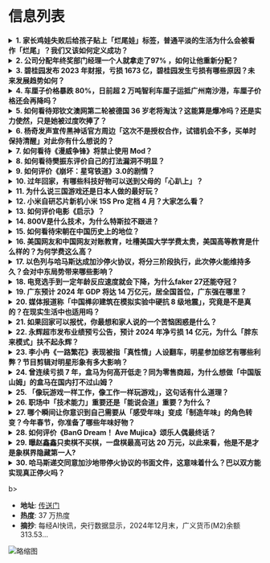 # 信息列表

<details>
<summary><b>1. 家长鸡娃失败后给孩子贴上「烂尾娃」标签，普通平淡的生活为什么会被看作「烂尾」？我们又该如何定义成功？</b></summary>

- **地址**: [传送门](https://www.zhihu.com/question/9672223576)
- **热度**: 409 万热度
- **摘抄**: 教育行业的焦虑永无止境：曾经“原版娃”“牛娃”“竞赛娃”等标签为中产家长营造了欣...

<img src="https://picx.zhimg.com/80/v2-d794aa786b20ffaf2ce7923eaff3a3ca_1440w.png" alt="略缩图" width="200" />
</details>

<details>
<summary><b>2. 公司分配年终奖部门经理一个人就拿走了97% ，如何让他重新分配？</b></summary>

- **地址**: [传送门](https://www.zhihu.com/question/9605495025)
- **热度**: 273 万热度
- **摘抄**: 公司今天发年终奖 根据分配方案，公司将奖金发到部门，由部门经理负责具体的分配方式...

<img src="https://picx.zhimg.com/80/v2-73b02c47b934c9491b399b2cff31de25_1440w.png" alt="略缩图" width="200" />
</details>

<details>
<summary><b>3. 碧桂园发布 2023 年财报，亏损 1673 亿，碧桂园发生亏损有哪些原因？未来发展趋势如何？</b></summary>

- **地址**: [传送门](https://www.zhihu.com/question/9641393598)
- **热度**: 219 万热度
- **摘抄**: 1月14日，碧桂园发布2023年度财报。财报显示，2023年，碧桂园及其附属公司...

<img src="https://picx.zhimg.com/80/v2-d98fac06429c8aad4bde74e567b45dad_1440w.webp?source=1def8aca" alt="略缩图" width="200" />
</details>

<details>
<summary><b>4. 车厘子价格暴跌 80%，日前超 2 万吨智利车厘子运抵广州南沙港，车厘子价格还会再降吗？</b></summary>

- **地址**: [传送门](https://www.zhihu.com/question/9587133733)
- **热度**: 203 万热度
- **摘抄**: 跌跌跌！冬日顶流水果车厘子，价格正大幅下降。 据央视新闻13日消息，2万吨智利车...

<img src="https://picx.zhimg.com/50/v2-9d000c80e94a22713fcd6316e59e63b1_b.jpg" alt="略缩图" width="200" />
</details>

<details>
<summary><b>5. 如何看待郑钦文澳网第二轮被德国 36 岁老将淘汰？这能算是爆冷吗？还是实力使然，只是她被过度吹捧了？</b></summary>

- **地址**: [传送门](https://www.zhihu.com/question/9650982541)
- **热度**: 192 万热度
- **摘抄**: 郑钦文15日在澳大利亚网球公开赛女单第二轮比赛中，以6:7（3）、3:6不敌德国...

<img src="https://pic1.zhimg.com/v2-a3e3ef8808916623efd5404add453538_1440w.jpg" alt="略缩图" width="200" />
</details>

<details>
<summary><b>6. 杨奇发声宣传黑神话官方周边「这次不是授权合作，试错机会不多，买单时保持清醒」对此你有什么想说的？</b></summary>

- **地址**: [传送门](https://www.zhihu.com/question/9642056948)
- **热度**: 117 万热度
- **摘抄**: 好吧， 虽然故事有点抽象， 歌词也写的挺丧。 不过刚刚进入正题， 或许情节还有转...

<img src="https://picx.zhimg.com/80/v2-df08ff925d05bbe14cfbfbeed7ad7ff7_1440w.png" alt="略缩图" width="200" />
</details>

<details>
<summary><b>7. 如何看待《漫威争锋》将禁止使用 Mod？</b></summary>

- **地址**: [传送门](https://www.zhihu.com/question/9498298359)
- **热度**: 113 万热度
- **摘抄**: 自去年《漫威争锋》推出以来，社区涌现了许多备受欢迎的角色Mod，然而网易似乎不喜...

<img src="https://picx.zhimg.com/80/v2-1d8e3ab4c2bcc87ff1f31e144841cfe8_1440w.png" alt="略缩图" width="200" />
</details>

<details>
<summary><b>8. 如何看待樊振东评价自己的打法漏洞不明显？</b></summary>

- **地址**: [传送门](https://www.zhihu.com/question/9679018985)
- **热度**: 111 万热度
- **摘抄**: 近日，樊振东在出席活动时被问到自己的打法，樊振东笑称“漏洞不明显”。有时候在比赛...

<img src="https://pic2.zhimg.com/50/v2-7b5da04554d07f8c6a56382c687a0d05_b.jpg" alt="略缩图" width="200" />
</details>

<details>
<summary><b>9. 如何评价《崩坏：星穹铁道》3.0的剧情？</b></summary>

- **地址**: [传送门](https://www.zhihu.com/question/9670698269)
- **热度**: 84 万热度
- **摘抄**: 各位过完了吗

<img src="https://pic4.zhimg.com/50/v2-b0858eb0a757db0fb1a17491a1f0ba51_b.jpg" alt="略缩图" width="200" />
</details>

<details>
<summary><b>10. 过年回家，有哪些科技好物可以送到父母的「心趴上」？</b></summary>

- **地址**: [传送门](https://www.zhihu.com/question/7740573710)
- **热度**: 80 万热度
- **摘抄**: 「100 种年味收集计划」福气彩蛋来啦～ 2024.12.24~2025.2.4...

<img src="https://pic1.zhimg.com/80/v2-562913ac962833e355bc7952e8641f13_1440w.jpeg" alt="略缩图" width="200" />
</details>

<details>
<summary><b>11. 为什么说三国游戏还是日本人做的最好玩？</b></summary>

- **地址**: [传送门](https://www.zhihu.com/question/9654634976)
- **热度**: 75 万热度
- **摘抄**: 其实全战已经做的很好了，但为什么一说到三国IP，包括三国志、真三在内，还是会觉得...

<img src="https://pic2.zhimg.com/50/v2-364758c7f6bdd65cdd9f21c5c6e0e56f_b.jpg" alt="略缩图" width="200" />
</details>

<details>
<summary><b>12. 小米自研芯片新机小米 15S Pro 定档 4 月？大家怎么看？</b></summary>

- **地址**: [传送门](https://www.zhihu.com/question/9672554854)
- **热度**: 67 万热度
- **摘抄**: 从目前一些大V的爆料来看，基本可以确定小米自研芯片新机会在4月份发布，大家怎么样...

<img src="https://pic3.zhimg.com/50/v2-d246b0deaf183d7e75bf2756d3fadfc6_b.jpg" alt="略缩图" width="200" />
</details>

<details>
<summary><b>13. 如何评价电影《启示》？</b></summary>

- **地址**: [传送门](https://www.zhihu.com/question/35700365)
- **热度**: 67 万热度
- **摘抄**: 

<img src="./img/1.jpg" alt="略缩图" width="200" />
</details>

<details>
<summary><b>14. 800V是什么技术，为什么特斯拉不跟进？</b></summary>

- **地址**: [传送门](https://www.zhihu.com/question/637763884)
- **热度**: 65 万热度
- **摘抄**: 

<img src="./img/1.jpg" alt="略缩图" width="200" />
</details>

<details>
<summary><b>15. 如何看待宋朝在中国历史上的地位？</b></summary>

- **地址**: [传送门](https://www.zhihu.com/question/8344101465)
- **热度**: 59 万热度
- **摘抄**: 有人说宋朝是屈辱的王朝，也有人说宋朝是经济、文化大发展的王朝，对此你怎么看？

<img src="./img/1.jpg" alt="略缩图" width="200" />
</details>

<details>
<summary><b>16. 美国网友和中国网友对账教育，吐槽美国大学学费太贵，美国高等教育是什么样的？为何学费这么高？</b></summary>

- **地址**: [传送门](https://www.zhihu.com/question/9672016022)
- **热度**: 59 万热度
- **摘抄**: 大批美国TikTok网友涌入中国互联网，中美网友开始对账教育、税收、医疗等话题：

<img src="https://picx.zhimg.com/80/v2-ddfeabd25858141ce7bf1f04f85d3381_1440w.png" alt="略缩图" width="200" />
</details>

<details>
<summary><b>17. 以色列与哈马斯达成加沙停火协议，将分三阶段执行，此次停火能维持多久？会对中东局势带来哪些影响？</b></summary>

- **地址**: [传送门](https://www.zhihu.com/question/9716710653)
- **热度**: 58 万热度
- **摘抄**: 停火协议达成 本月19日生效 当地时间1月15日，卡塔尔首相兼外交大臣穆罕默德在...

<img src="https://pica.zhimg.com/50/v2-06079110b8e1e95b35c54be62e5a7c8c_b.jpg" alt="略缩图" width="200" />
</details>

<details>
<summary><b>18. 电竞选手到一定年龄反应速度就会下降，为什么faker 27还能夺冠？</b></summary>

- **地址**: [传送门](https://www.zhihu.com/question/9592676441)
- **热度**: 56 万热度
- **摘抄**: 

<img src="https://pic3.zhimg.com/50/v2-f1e75c0caedd4198c2bd6e9cb3cf41fc_b.jpg" alt="略缩图" width="200" />
</details>

<details>
<summary><b>19. 广东预计 2024 年 GDP 将达 14 万亿元，居全国首位，广东强在哪里？</b></summary>

- **地址**: [传送门](https://www.zhihu.com/question/9646117934)
- **热度**: 55 万热度
- **摘抄**: 1月15日，在广东省十四届人大三次会议上，广东省政府工作报告显示，2024年，预...

<img src="https://pic2.zhimg.com/50/v2-d4d1d615a3ca0b9466e179d0b718fe69_b.jpg" alt="略缩图" width="200" />
</details>

<details>
<summary><b>20. 媒体报道称「中国榫卯建筑在模拟实验中硬抗 8 级地震」，究竟是不是真的？在现实生活中也适用吗？</b></summary>

- **地址**: [传送门](https://www.zhihu.com/question/8200547200)
- **热度**: 53 万热度
- **摘抄**: 山西应县木塔，历经千年风雨依然屹立。它使用的榫卯结构展现出卓越的抗震能力。现代人...

<img src="https://picx.zhimg.com/80/v2-373240cc7fb80c4b2c1f80f817c0939c_1440w.webp?source=1def8aca" alt="略缩图" width="200" />
</details>

<details>
<summary><b>21. 如果回家可以报忧，你最想和家人说的一个苦恼困惑是什么？</b></summary>

- **地址**: [传送门](https://www.zhihu.com/question/8963375734)
- **热度**: 50 万热度
- **摘抄**: 我们对家人总是报喜不报忧，如果给你个机会让你报忧，你最想说的一个烦恼会是什么？ ...

<img src="https://picx.zhimg.com/80/v2-44d84f0021f89f1116bfa778b6fc7590_1440w.webp?source=1def8aca" alt="略缩图" width="200" />
</details>

<details>
<summary><b>22. 永辉超市发布业绩预亏公告，预计 2024 年净亏损 14 亿元，为什么「胖东来模式」扶不起永辉？</b></summary>

- **地址**: [传送门](https://www.zhihu.com/question/9601602453)
- **热度**: 49 万热度
- **摘抄**: 永辉超市1月14日发布2024年年度业绩预亏公告，公司预计2024年净亏损14亿...

<img src="https://pica.zhimg.com/80/v2-4f66c90803a621a18734917d2c5c2cc4_720w.webp?source=1def8aca" alt="略缩图" width="200" />
</details>

<details>
<summary><b>23. 李小冉《一路繁花》表现被指「真性情」人设翻车，明星参加综艺有哪些利弊？节目剪辑对明星形象有多大影响？</b></summary>

- **地址**: [传送门](https://www.zhihu.com/question/9578613656)
- **热度**: 46 万热度
- **摘抄**: 谁能想到，《一路繁花》最先“翻车”的人，竟然是李小冉。 明明，《一路繁花》预告片...

<img src="https://picx.zhimg.com/80/v2-f0bfef235b1d5a8e5592e6be86f8015e_1440w.webp?source=1def8aca" alt="略缩图" width="200" />
</details>

<details>
<summary><b>24. 曾连续亏损 7 年，盒马为何高开低走？同为零售商超，为什么想做「中国版山姆」的盒马在国内打不过山姆？</b></summary>

- **地址**: [传送门](https://www.zhihu.com/question/9584197826)
- **热度**: 40 万热度
- **摘抄**: 盒马终于连续盈利了。 2024年最后一天，盒马CEO严筱磊发布了一封全员信，称盒...

<img src="https://pica.zhimg.com/80/v2-f88e7fc577b17e87a14a400fc25039cf_720w.webp?source=1def8aca" alt="略缩图" width="200" />
</details>

<details>
<summary><b>25. 「像玩游戏一样工作，像工作一样玩游戏」，这句话有什么道理？</b></summary>

- **地址**: [传送门](https://www.zhihu.com/question/9201310694)
- **热度**: 37 万热度
- **摘抄**: 「像玩游戏一样工作，像工作一样玩游戏」，这句话有什么道理？

<img src="https://picx.zhimg.com/50/v2-39e5db1cea3c95cc54d084a4c34ef75f_b.jpg" alt="略缩图" width="200" />
</details>

<details>
<summary><b>26. 职场中「技术能力」重要还是「能说会道」重要？为什么？</b></summary>

- **地址**: [传送门](https://www.zhihu.com/question/9431394436)
- **热度**: 32 万热度
- **摘抄**: 为什么有的人技术不行但是很会说话，只凭一张嘴就混的挺好，而那些踏实工作的倒不怎么...

<img src="https://pica.zhimg.com/80/v2-c4fd69fb7be02fb822c65396abc2ad59_1440w.png" alt="略缩图" width="200" />
</details>

<details>
<summary><b>27. 哪个瞬间让你意识到自己需要从「感受年味」变成「制造年味」的角色转变？今年春节，你准备了哪些年味好物？</b></summary>

- **地址**: [传送门](https://www.zhihu.com/question/8960754777)
- **热度**: 26 万热度
- **摘抄**: 

<img src="https://pic4.zhimg.com/50/v2-ba2d6db9129d3af40965994236fc2751_b.jpg" alt="略缩图" width="200" />
</details>

<details>
<summary><b>28. 如何评价《BanG Dream！ Ave Mujica》颂乐人偶最终话？</b></summary>

- **地址**: [传送门](https://www.zhihu.com/question/9664526622)
- **热度**: 21 万热度
- **摘抄**: 饺子包的怎么样？是不是真开创了大少女乐队时代2.0？

<img src="https://picx.zhimg.com/80/v2-388add518be196470f8fe06fa41c4d33_1440w.webp?source=1def8aca" alt="略缩图" width="200" />
</details>

<details>
<summary><b>29. 曝赵鑫鑫只卖棋不买棋，一盘棋最高可达 20 万元，以此来看，他是不是才是象棋界隐藏第一人?</b></summary>

- **地址**: [传送门](https://www.zhihu.com/question/9574742978)
- **热度**: 16 万热度
- **摘抄**: 2025 年 1 月 12 日，中国象棋协会公布此前象棋录音门事件调查结果，共 ...

<img src="https://pic3.zhimg.com/v2-cd81372ca7a33ddc5434b1d8026e2a02_1440w.png" alt="略缩图" width="200" />
</details>

<details>
<summary><b>30. 哈马斯递交同意加沙地带停火协议的书面文件，这意味着什么？巴以双方能实现真正停火吗？</b></summary>

- **地址**: [传送门](https://www.zhihu.com/question/9692690455)
- **热度**: 12 万热度
- **摘抄**: 巴勒斯坦官方消息人士15日表示，巴勒斯坦伊斯兰抵抗运动（哈马斯）已向停火谈判斡旋...

<img src="https://pic1.zhimg.com/80/v2-29cbd9a03552715b43687d6ed923935e_1440w.png" alt="略缩图" width="200" />
</details>

b></summary>

- **地址**: [传送门](https://www.zhihu.com/question/9578838696)
- **热度**: 37 万热度
- **摘抄**: 每经AI快讯，央行数据显示，2024年12月末，广义货币(M2)余额313.53...

<img src="https://pic1.zhimg.com/80/v2-31b6bf922e7c437e8ce8c9dec156498d_1440w.webp?source=1def8aca" alt="略缩图" width="200" />
</details>

